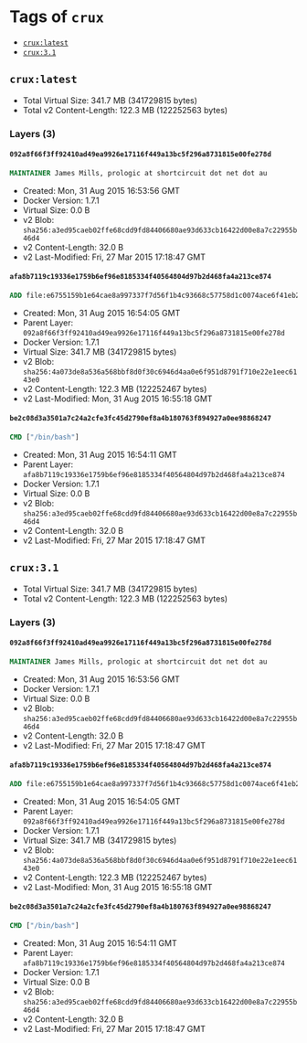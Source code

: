 <!-- THIS FILE IS GENERATED VIA '.template-helpers/generate-tag-details.pl' -->

# Tags of `crux`

-	[`crux:latest`](#cruxlatest)
-	[`crux:3.1`](#crux31)

## `crux:latest`

-	Total Virtual Size: 341.7 MB (341729815 bytes)
-	Total v2 Content-Length: 122.3 MB (122252563 bytes)

### Layers (3)

#### `092a8f66f3ff92410ad49ea9926e17116f449a13bc5f296a8731815e00fe278d`

```dockerfile
MAINTAINER James Mills, prologic at shortcircuit dot net dot au
```

-	Created: Mon, 31 Aug 2015 16:53:56 GMT
-	Docker Version: 1.7.1
-	Virtual Size: 0.0 B
-	v2 Blob: `sha256:a3ed95caeb02ffe68cdd9fd84406680ae93d633cb16422d00e8a7c22955b46d4`
-	v2 Content-Length: 32.0 B
-	v2 Last-Modified: Fri, 27 Mar 2015 17:18:47 GMT

#### `afa8b7119c19336e1759b6ef96e8185334f40564804d97b2d468fa4a213ce874`

```dockerfile
ADD file:e6755159b1e64cae8a997337f7d56f1b4c93668c57758d1c0074ace6f41eb27c in /
```

-	Created: Mon, 31 Aug 2015 16:54:05 GMT
-	Parent Layer: `092a8f66f3ff92410ad49ea9926e17116f449a13bc5f296a8731815e00fe278d`
-	Docker Version: 1.7.1
-	Virtual Size: 341.7 MB (341729815 bytes)
-	v2 Blob: `sha256:4a073de8a536a568bbf8d0f30c6946d4aa0e6f951d8791f710e22e1eec6143e0`
-	v2 Content-Length: 122.3 MB (122252467 bytes)
-	v2 Last-Modified: Mon, 31 Aug 2015 16:55:18 GMT

#### `be2c08d3a3501a7c24a2cfe3fc45d2790ef8a4b180763f894927a0ee98868247`

```dockerfile
CMD ["/bin/bash"]
```

-	Created: Mon, 31 Aug 2015 16:54:11 GMT
-	Parent Layer: `afa8b7119c19336e1759b6ef96e8185334f40564804d97b2d468fa4a213ce874`
-	Docker Version: 1.7.1
-	Virtual Size: 0.0 B
-	v2 Blob: `sha256:a3ed95caeb02ffe68cdd9fd84406680ae93d633cb16422d00e8a7c22955b46d4`
-	v2 Content-Length: 32.0 B
-	v2 Last-Modified: Fri, 27 Mar 2015 17:18:47 GMT

## `crux:3.1`

-	Total Virtual Size: 341.7 MB (341729815 bytes)
-	Total v2 Content-Length: 122.3 MB (122252563 bytes)

### Layers (3)

#### `092a8f66f3ff92410ad49ea9926e17116f449a13bc5f296a8731815e00fe278d`

```dockerfile
MAINTAINER James Mills, prologic at shortcircuit dot net dot au
```

-	Created: Mon, 31 Aug 2015 16:53:56 GMT
-	Docker Version: 1.7.1
-	Virtual Size: 0.0 B
-	v2 Blob: `sha256:a3ed95caeb02ffe68cdd9fd84406680ae93d633cb16422d00e8a7c22955b46d4`
-	v2 Content-Length: 32.0 B
-	v2 Last-Modified: Fri, 27 Mar 2015 17:18:47 GMT

#### `afa8b7119c19336e1759b6ef96e8185334f40564804d97b2d468fa4a213ce874`

```dockerfile
ADD file:e6755159b1e64cae8a997337f7d56f1b4c93668c57758d1c0074ace6f41eb27c in /
```

-	Created: Mon, 31 Aug 2015 16:54:05 GMT
-	Parent Layer: `092a8f66f3ff92410ad49ea9926e17116f449a13bc5f296a8731815e00fe278d`
-	Docker Version: 1.7.1
-	Virtual Size: 341.7 MB (341729815 bytes)
-	v2 Blob: `sha256:4a073de8a536a568bbf8d0f30c6946d4aa0e6f951d8791f710e22e1eec6143e0`
-	v2 Content-Length: 122.3 MB (122252467 bytes)
-	v2 Last-Modified: Mon, 31 Aug 2015 16:55:18 GMT

#### `be2c08d3a3501a7c24a2cfe3fc45d2790ef8a4b180763f894927a0ee98868247`

```dockerfile
CMD ["/bin/bash"]
```

-	Created: Mon, 31 Aug 2015 16:54:11 GMT
-	Parent Layer: `afa8b7119c19336e1759b6ef96e8185334f40564804d97b2d468fa4a213ce874`
-	Docker Version: 1.7.1
-	Virtual Size: 0.0 B
-	v2 Blob: `sha256:a3ed95caeb02ffe68cdd9fd84406680ae93d633cb16422d00e8a7c22955b46d4`
-	v2 Content-Length: 32.0 B
-	v2 Last-Modified: Fri, 27 Mar 2015 17:18:47 GMT
